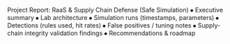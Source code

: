Project Report: RaaS & Supply Chain Defense (Safe Simulation)
⦁	Executive summary
⦁	Lab architecture
⦁	Simulation runs (timestamps, parameters)
⦁	Detections (rules used, hit rates)
⦁	False positives / tuning notes
⦁	Supply-chain integrity validation findings
⦁	Recommendations & roadmap
